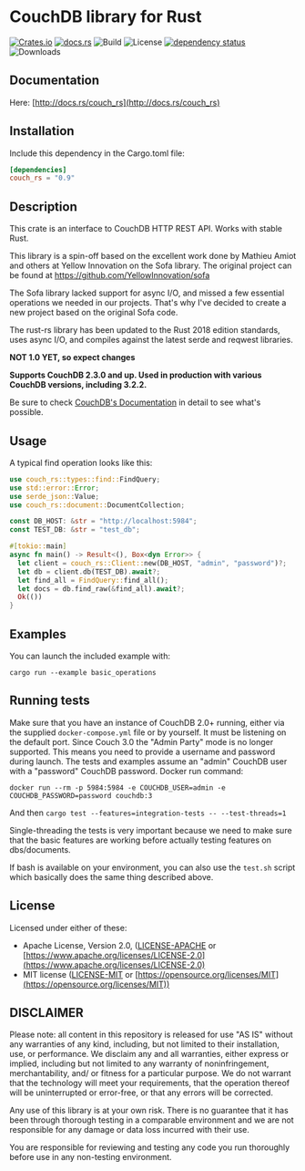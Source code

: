 # CouchDB library for Rust

[![Crates.io](https://img.shields.io/crates/v/couch_rs.svg)](https://crates.io/crates/couch_rs)
[![docs.rs](https://docs.rs/couch_rs/badge.svg)](https://docs.rs/couch_rs)
![Build](https://img.shields.io/github/workflow/status/mibes/couch-rs/Rust)
![License](https://img.shields.io/crates/l/couch_rs.svg)
[![dependency status](https://deps.rs/crate/couch_rs/0.9.1/status.svg)](https://deps.rs/crate/couch_rs)
![Downloads](https://img.shields.io/crates/d/couch_rs.svg)

## Documentation

Here: [http://docs.rs/couch_rs](http://docs.rs/couch_rs)

## Installation

Include this dependency in the Cargo.toml file:

```toml
[dependencies]
couch_rs = "0.9"
```

## Description

This crate is an interface to CouchDB HTTP REST API. Works with stable Rust.

This library is a spin-off based on the excellent work done by Mathieu Amiot and others at Yellow Innovation on the Sofa
library. The original project can be found at <https://github.com/YellowInnovation/sofa>

The Sofa library lacked support for async I/O, and missed a few essential operations we needed in our projects. That's
why I've decided to create a new project based on the original Sofa code.

The rust-rs library has been updated to the Rust 2018 edition standards, uses async I/O, and compiles against the latest
serde and reqwest libraries.

**NOT 1.0 YET, so expect changes**

**Supports CouchDB 2.3.0 and up. Used in production with various CouchDB versions, including 3.2.2.**

Be sure to check [CouchDB's Documentation](http://docs.couchdb.org/en/latest/index.html) in detail to see what's
possible.

## Usage

A typical find operation looks like this:

```rust
use couch_rs::types::find::FindQuery;
use std::error::Error;
use serde_json::Value;
use couch_rs::document::DocumentCollection;

const DB_HOST: &str = "http://localhost:5984";
const TEST_DB: &str = "test_db";

#[tokio::main]
async fn main() -> Result<(), Box<dyn Error>> {
  let client = couch_rs::Client::new(DB_HOST, "admin", "password")?;
  let db = client.db(TEST_DB).await?;
  let find_all = FindQuery::find_all();
  let docs = db.find_raw(&find_all).await?;
  Ok(())
}
```

## Examples

You can launch the included example with:

```shell script
cargo run --example basic_operations
```

## Running tests

Make sure that you have an instance of CouchDB 2.0+ running, either via the supplied `docker-compose.yml` file or by
yourself. It must be listening on the default port. Since Couch 3.0 the "Admin Party" mode is no longer supported. This
means you need to provide a username and password during launch. The tests and examples assume an "admin" CouchDB user
with a "password" CouchDB password. Docker run command:

```shell script
docker run --rm -p 5984:5984 -e COUCHDB_USER=admin -e COUCHDB_PASSWORD=password couchdb:3
```

And then
`cargo test --features=integration-tests -- --test-threads=1`

Single-threading the tests is very important because we need to make sure that the basic features are working before
actually testing features on dbs/documents.

If bash is available on your environment, you can also use the `test.sh` script which basically does the same thing
described above.

## License

Licensed under either of these:

* Apache License, Version 2.0, ([LICENSE-APACHE](LICENSE-APACHE) or
  [https://www.apache.org/licenses/LICENSE-2.0](https://www.apache.org/licenses/LICENSE-2.0)
* MIT license ([LICENSE-MIT](LICENSE-MIT) or
  [https://opensource.org/licenses/MIT](https://opensource.org/licenses/MIT))

## DISCLAIMER

Please note: all content in this repository is released for use "AS IS" without any warranties of any kind, including,
but not limited to their installation, use, or performance. We disclaim any and all warranties, either express or
implied, including but not limited to any warranty of noninfringement, merchantability, and/ or fitness for a particular
purpose. We do not warrant that the technology will meet your requirements, that the operation thereof will be
uninterrupted or error-free, or that any errors will be corrected.

Any use of this library is at your own risk. There is no guarantee that it has been through thorough testing in a
comparable environment and we are not responsible for any damage or data loss incurred with their use.

You are responsible for reviewing and testing any code you run thoroughly before use in any non-testing environment.
